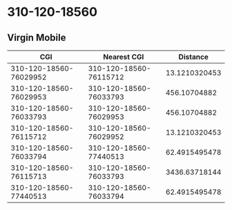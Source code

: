 # 310-120-18560
## Virgin Mobile


| CGI | Nearest CGI | Distance |
|-----|-------------|----------|
| 310-120-18560-76029952 | 310-120-18560-76115712 | 13.1210320453 |
| 310-120-18560-76029953 | 310-120-18560-76033793 | 456.10704882 |
| 310-120-18560-76033793 | 310-120-18560-76029953 | 456.10704882 |
| 310-120-18560-76115712 | 310-120-18560-76029952 | 13.1210320453 |
| 310-120-18560-76033794 | 310-120-18560-77440513 | 62.4915495478 |
| 310-120-18560-76115713 | 310-120-18560-76033793 | 3436.63718144 |
| 310-120-18560-77440513 | 310-120-18560-76033794 | 62.4915495478 |
